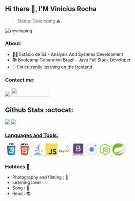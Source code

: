 ## Hi there 👋, I'M Vinicius Rocha
> Status: Developing ⚠️
<img align = "center" height="150rem" alt="developing" src="https://media.giphy.com/media/iIqmM5tTjmpOB9mpbn/giphy.gif"> 



### About: 
- 👩‍💻 Estácio de Sá - Analysis And Systems Development
- 📚 Bootcamp Genaration Brazil - Java Full Stack Developer 
- ✨ I'm currently learning on the frontend


### Contact me:

 <div>
  <a href="https://www.linkedin.com/in/rochaavinicius/" target="_blank"><img src="https://img.shields.io/badge/-LinkedIn-%230077B5?style=for-the-badge&logo=linkedin&logoColor=white" target="_blank"></a>
 <a href = "mailto: rochaa.vinicius@outlook.com"><img width="125" height="28" src="https://i.imgur.com/br4ddNw.png" target="_blank"></a>
</div>

## Github Stats :octocat:
  <div>
  <a href="https://github.com/Rocha-Vinicius">
  <img height="160em" src="https://github-readme-stats.vercel.app/api?username=Rocha-Vinicius&show_icons=true&theme=dracula&include_all_commits=true&count_private=true"/>
  <img height="160em" src="https://github-readme-stats.vercel.app/api/top-langs/?username=Rocha-Vinicius&layout=compact&langs_count=16&theme=dracula"/>
<div>

<h3 align="left">Languages and Tools:</h3>
<p align="left"> 
  <a href="https://www.w3schools.com/css/" target="_blank"> <img src="https://raw.githubusercontent.com/devicons/devicon/master/icons/css3/css3-original-wordmark.svg" alt="css3"   width="40" height="40"/></a> 
  <a href="https://www.w3.org/html/" target="_blank"> <img src="https://raw.githubusercontent.com/devicons/devicon/master/icons/html5/html5-original-wordmark.svg" alt="html5"     width="40" height="40"/> </a> 
  <a href="https://www.java.com" target="_blank"> <img src="https://raw.githubusercontent.com/devicons/devicon/master/icons/java/java-original.svg" alt="java" width="40"        height="40"/> </a> 
  <a href="https://developer.mozilla.org/en-US/docs/Web/JavaScript" target="_blank"> <img    src="https://raw.githubusercontent.com/devicons/devicon/master/icons/javascript/javascript-original.svg" alt="javascript" width="40" height="40"/> </a> 
  <a href="https://www.mysql.com/" target="_blank"> <img src="https://raw.githubusercontent.com/devicons/devicon/master/icons/mysql/mysql-original-wordmark.svg" alt="mysql"  width="40" height="40"/></a> 
  <a href="https://www.w3schools.com/bootstrap/" target="_blank"><img  src="https://github.com/devicons/devicon/blob/2ae2a900d2f041da66e950e4d48052658d850630/icons/bootstrap/bootstrap-plain-wordmark.svg" width="40" height="40"/> </a>
  <a href="https://www.w3schools.com/ionic/" target="_blank"><img  src=https://github.com/devicons/devicon/blob/2ae2a900d2f041da66e950e4d48052658d850630/icons/ionic/ionic-original.svg" width="40" height="40"/> </a>
  <a href="https://www.w3schools.com/nodejs/" target="_blank"><img  src="https://github.com/devicons/devicon/blob/2ae2a900d2f041da66e950e4d48052658d850630/icons/nodejs/nodejs-original.svg" width="40" height="40"/> </a>
   <a href="https://www.w3schools.com/spring/" target="_blank"><img  src="https://github.com/devicons/devicon/blob/2ae2a900d2f041da66e950e4d48052658d850630/icons/spring/spring-original.svg" width="40" height="40"/> </a>
 </p>


### Hobbies :jack_o_lantern:
* Photography and filming : 🎥
* Learning lover : 💡
* Song : 🎸
* Read : 📚
